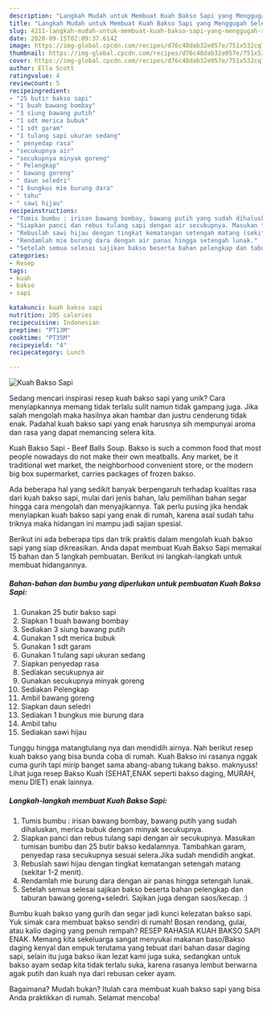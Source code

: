 ```yaml
---
description: "Langkah Mudah untuk Membuat Kuah Bakso Sapi yang Menggugah Selera"
title: "Langkah Mudah untuk Membuat Kuah Bakso Sapi yang Menggugah Selera"
slug: 4211-langkah-mudah-untuk-membuat-kuah-bakso-sapi-yang-menggugah-selera
date: 2020-09-15T02:09:37.614Z
image: https://img-global.cpcdn.com/recipes/d76c48dab32e057e/751x532cq70/kuah-bakso-sapi-foto-resep-utama.jpg
thumbnail: https://img-global.cpcdn.com/recipes/d76c48dab32e057e/751x532cq70/kuah-bakso-sapi-foto-resep-utama.jpg
cover: https://img-global.cpcdn.com/recipes/d76c48dab32e057e/751x532cq70/kuah-bakso-sapi-foto-resep-utama.jpg
author: Ella Scott
ratingvalue: 4
reviewcount: 5
recipeingredient:
- "25 butir bakso sapi"
- "1 buah bawang bombay"
- "3 siung bawang putih"
- "1 sdt merica bubuk"
- "1 sdt garam"
- "1 tulang sapi ukuran sedang"
- " penyedap rasa"
- "secukupnya air"
- "secukupnya minyak goreng"
- " Pelengkap"
- " bawang goreng"
- " daun seledri"
- "1 bungkus mie burung dara"
- " tahu"
- " sawi hijau"
recipeinstructions:
- "Tumis bumbu : irisan bawang bombay, bawang putih yang sudah dihaluskan, merica bubuk dengan minyak secukupnya."
- "Siapkan panci dan rebus tulang sapi dengan air secukupnya. Masukan tumisan bumbu dan 25 butir bakso kedalamnya. Tambahkan garam, penyedap rasa secukupnya sesuai selera.Jika sudah mendidih angkat."
- "Rebuslah sawi hijau dengan tingkat kematangan setengah matang (sekitar 1-2 menit)."
- "Rendamlah mie burung dara dengan air panas hingga setengah lunak."
- "Setelah semua selesai sajikan bakso beserta bahan pelengkap dan taburan bawang goreng+seledri. Sajikan juga dengan saos/kecap. :)"
categories:
- Resep
tags:
- kuah
- bakso
- sapi

katakunci: kuah bakso sapi 
nutrition: 205 calories
recipecuisine: Indonesian
preptime: "PT13M"
cooktime: "PT35M"
recipeyield: "4"
recipecategory: Lunch

---
```



![Kuah Bakso Sapi](https://img-global.cpcdn.com/recipes/d76c48dab32e057e/751x532cq70/kuah-bakso-sapi-foto-resep-utama.jpg)

Sedang mencari inspirasi resep kuah bakso sapi yang unik? Cara menyiapkannya memang tidak terlalu sulit namun tidak gampang juga. Jika salah mengolah maka hasilnya akan hambar dan justru cenderung tidak enak. Padahal kuah bakso sapi yang enak harusnya sih mempunyai aroma dan rasa yang dapat memancing selera kita.

Kuah Bakso Sapi - Beef Balls Soup. Bakso is such a common food that most people nowadays do not make their own meatballs. Any market, be it traditional wet market, the neighborhood convenient store, or the modern big box supermarket, carries packages of frozen bakso.

Ada beberapa hal yang sedikit banyak berpengaruh terhadap kualitas rasa dari kuah bakso sapi, mulai dari jenis bahan, lalu pemilihan bahan segar hingga cara mengolah dan menyajikannya. Tak perlu pusing jika hendak menyiapkan kuah bakso sapi yang enak di rumah, karena asal sudah tahu triknya maka hidangan ini mampu jadi sajian spesial.


Berikut ini ada beberapa tips dan trik praktis dalam mengolah kuah bakso sapi yang siap dikreasikan. Anda dapat membuat Kuah Bakso Sapi memakai 15 bahan dan 5 langkah pembuatan. Berikut ini langkah-langkah untuk membuat hidangannya.

<!--inarticleads1-->

##### Bahan-bahan dan bumbu yang diperlukan untuk pembuatan Kuah Bakso Sapi:

1. Gunakan 25 butir bakso sapi
1. Siapkan 1 buah bawang bombay
1. Sediakan 3 siung bawang putih
1. Gunakan 1 sdt merica bubuk
1. Gunakan 1 sdt garam
1. Gunakan 1 tulang sapi ukuran sedang
1. Siapkan  penyedap rasa
1. Sediakan secukupnya air
1. Gunakan secukupnya minyak goreng
1. Sediakan  Pelengkap
1. Ambil  bawang goreng
1. Siapkan  daun seledri
1. Sediakan 1 bungkus mie burung dara
1. Ambil  tahu
1. Sediakan  sawi hijau


Tunggu hingga matangtulang nya dan mendidih airnya. Nah berikut resep kuah bakso yang bisa bunda coba di rumah. Kuah Bakso ini rasanya nggak cuma gurih tapi mirip banget sama abang-abang tukang bakso. maknyuss! Lihat juga resep Bakso Kuah (SEHAT,ENAK seperti bakso daging, MURAH, menu DIET) enak lainnya. 

<!--inarticleads2-->

##### Langkah-langkah membuat Kuah Bakso Sapi:

1. Tumis bumbu : irisan bawang bombay, bawang putih yang sudah dihaluskan, merica bubuk dengan minyak secukupnya.
1. Siapkan panci dan rebus tulang sapi dengan air secukupnya. Masukan tumisan bumbu dan 25 butir bakso kedalamnya. Tambahkan garam, penyedap rasa secukupnya sesuai selera.Jika sudah mendidih angkat.
1. Rebuslah sawi hijau dengan tingkat kematangan setengah matang (sekitar 1-2 menit).
1. Rendamlah mie burung dara dengan air panas hingga setengah lunak.
1. Setelah semua selesai sajikan bakso beserta bahan pelengkap dan taburan bawang goreng+seledri. Sajikan juga dengan saos/kecap. :)


Bumbu kuah bakso yang gurih dan segar jadi kunci kelezatan bakso sapi. Yuk simak cara membuat bakso sendiri di rumah! Bosan rendang, gulai, atau kalio daging yang penuh rempah? RESEP RAHASIA KUAH BAKSO SAPI ENAK. Memang kita sekeluarga sangat menyukai makanan baso/Bakso daging kenyal dan empuk terutama yang tebuat dari bahan dasar daging sapi, selain itu juga bakso ikan lezat kami juga suka, sedangkan untuk bakso ayam sedap kita tidak terlalu suka, karena rasanya lembut berwarna agak putih dan kuah nya dari rebusan ceker ayam. 

Bagaimana? Mudah bukan? Itulah cara membuat kuah bakso sapi yang bisa Anda praktikkan di rumah. Selamat mencoba!
